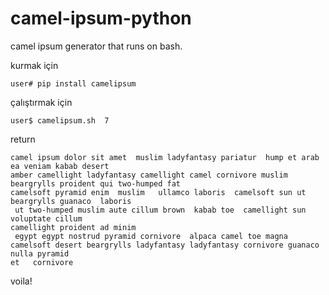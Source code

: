 # camel-ipsum-python
camel ipsum generator that runs on bash.

kurmak için

```
user# pip install camelipsum
```

çalıştırmak için 

```
user$ camelipsum.sh  7
```

return 

```
camel ipsum dolor sit amet  muslim ladyfantasy pariatur  hump et arab ea veniam kabab desert 
amber camellight ladyfantasy camellight camel cornivore muslim beargrylls proident qui two-humped fat 
camelsoft pyramid enim  muslim   ullamco laboris  camelsoft sun ut beargrylls guanaco  laboris 
 ut two-humped muslim aute cillum brown  kabab toe  camellight sun voluptate cillum 
camellight proident ad minim 
 egypt egypt nostrud pyramid cornivore  alpaca camel toe magna camelsoft desert beargrylls ladyfantasy ladyfantasy cornivore guanaco nulla pyramid 
et   cornivore
```

voila!

